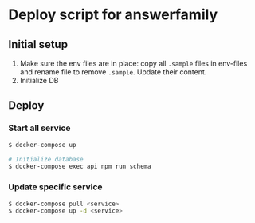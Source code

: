 Deploy script for answerfamily
======

## Initial setup
1. Make sure the env files are in place: copy all `.sample` files in env-files and rename file to remove `.sample`.
    Update their content.
2. Initialize DB

## Deploy

### Start all service

```bash
$ docker-compose up

# Initialize database
$ docker-compose exec api npm run schema
```

### Update specific service

```bash
$ docker-compose pull <service>
$ docker-compose up -d <service>
```
